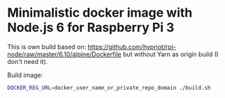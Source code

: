 # Minimalistic docker image with Node.js 6 for Raspberry Pi 3

This is own build based on: https://github.com/hypriot/rpi-node/raw/master/6.10/alpine/Dockerfile but without Yarn as origin build (I don't need it).

Build image:
```bash
DOCKER_REG_URL=docker_user_name_or_private_repo_domain ./build.sh
```

